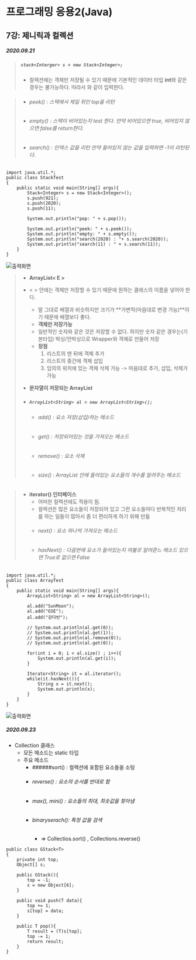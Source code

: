 # 프로그래밍 응용2(Java)

## 7강: 제니릭과 컬렉션

##### 2020.09.21

> ##### `stack<Interger> s = new Stack<Integer>; `
> + 컬렉션에는 객체만 저장될 수 있기 때문에 기본적인 데이터 타입 **int**와 같은 경우는 불가능하다. 따라서 <Integer>와 같이 입력한다.

> + ###### peek() : 스택에서 제일 위인 top을 리턴
> + ###### empty() : 스택이 비어있는지 test 한다. 만약 비어있으면 true, 비어있지 않으면 false를 return한다.
> + ###### search() : 인덱스 값을 리턴 만약 들어있지 않는 값을 입력하면 -1이 리턴된다.	

``` 	
import java.util.*;
public class StackTest
{
    public static void main(String[] args){
        Stack<Integer> s = new Stack<Integer>();
        s.push(921);
        s.push(2020);
        s.push(11);

        System.out.println("pop: " + s.pop());
        
        System.out.println("peek: " + s.peek());
        System.out.println("empty: " + s.empty());
        System.out.println("search(2020) : "+ s.search(2020));
        System.out.println("search(11) : " + s.search(11));
    }
}
```

![출력화면](https://user-images.githubusercontent.com/63287630/94412508-d38e6e00-01b4-11eb-812a-d1b75a150943.png)

> + **ArrayList< E >**
> + < > 안에는 객체만 저장할 수 있기 때문에 원하는 클래스의 이름을 넣어야 한다. 
> 	+ 말 그대로 배열과 비슷하지만 크기가 **가변적(마음대로 변경 가능)**이기 때문에 배열보다 좋다.
> 	+ **객체만 저장가능**
> 	+ 일반적인 숫자와 같은 것은 저장할 수 없다. 하지만 숫자 같은 경우는(기본타입) 박싱/언박싱으로 Wrapper와 객체로 만들어 저장
> 	+ **장점**
> 		1. 리스트의 맨 뒤에 객체 추가
> 		2. 리스트의 중간에 객체 삽입
> 		3. 임의의 위치에 있는 객체 삭제 가능
> 		-> 마음대로 추가, 삽입, 삭제가 가능  
>
>
>  
>  + **문자열이 저장되는 ArrayList**  
>  	+ ##### `ArrayList<String> al = new ArrayList<String>();`    
>  		+ ###### add() : 요소 저장(삽입)하는 메소드  
>  		+ ###### get() : 저장되어있는 것을 가져오는 메소드  
>  		+ ###### remove() : 요소 삭제  
>  		+ ###### size() : ArrayList 안에 들어있는 요소들의 개수를 알려주는 메소드  



> + **iterator() 인터페이스**
> 	+ 어떠한 컬렉션에도 적용이 됨.
> 	+ 컬렉션은 많은 요소들이 저장되어 있고 그런 요소들마다 반복적인 처리를 하는 일들이 많아서 좀 더 편리하게 하기 위해 만듦
> 	+ ###### next() : 요소 하나씩 가져오는 메소드
> 	+ ###### hasNext() : 다음번에 요소가 들어있는지 여불르 알려준느 메소드 있으면 True로 없으면 False

```
import java.util.*;
public class ArrayTest
{
    public static void main(String[] args){
        ArrayList<String> al = new ArrayList<String>(); 
        
        al.add("SunMoon");
        al.add("GSE");
        al.add("강다빈");
        
        // System.out.println(al.get(0));
        // System.out.println(al.get(1));
        // System.out.println(al.remove(0));
        // System.out.println(al.get(0));
        
        for(int i = 0; i < al.size() ; i++){
            System.out.println(al.get(i));
        }

        Iterator<String> it = al.iterator(); 
        while(it.hasNext()){
            String x = it.next();
            System.out.println(x);      
        }
    }
}
```

![출력화면](https://user-images.githubusercontent.com/63287630/94413363-f1100780-01b5-11eb-901d-140657142e29.png)


##### 2020.09.23
+ Collection 클래스
	+ 모든 메소드는 static 타입
	+ 주요 메소드
		+ ######sort() : 컬랙션에 포함된 요소들을 소팅
		+ ###### reverse() : 요소의 순서를 반대로 함
		+ ###### max(), mini() : 요소들의 최대, 최솟값을 찾아냄 
		+ ###### binaryserach(): 특정 값을 검색
			+ => Collectios.sort() , Collections.reverse()  

```
public class GStack<T> 
{
    private int top;
    Object[] s; 
    
    public GStack(){
        top = -1;
        s = new Object[6];
    }

    public void push(T data){
        top += 1;
        s[top] = data;
    }    
    
    public T pop(){
        T result = (T)s[top];
        top -= 1;
        return result;
    }
}
```
 
